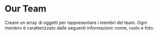 # Our Team
Creare un array di oggetti per rappresentare i membri del team.
Ogni membro è caratterizzato dalle seguenti informazioni: nome, ruolo e foto.